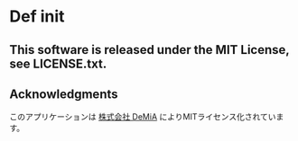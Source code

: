 # Def init

## This software is released under the MIT License, see LICENSE.txt.

## Acknowledgments

このアプリケーションは [株式会社 DeMiA](https://demia.co.jp) によりMITライセンス化されています。
